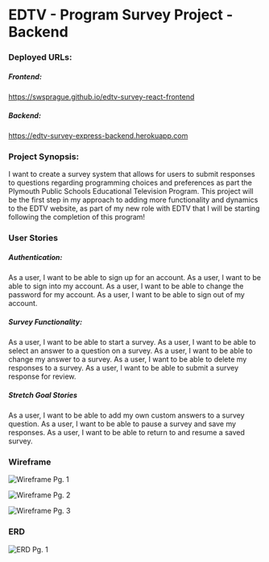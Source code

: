 # EDTV - Program Survey Project - Backend

### Deployed URLs:

##### Frontend:
https://swsprague.github.io/edtv-survey-react-frontend

##### Backend:
https://edtv-survey-express-backend.herokuapp.com

### Project Synopsis:
I want to create a survey system that allows for users to submit responses to questions regarding programming choices and preferences as part the Plymouth Public Schools Educational Television Program. This project will be the first step in my approach to adding more functionality and dynamics to the EDTV website, as part of my new role with EDTV that I will be starting following the completion of this program!

### User Stories

##### Authentication:

As a user, I want to be able to sign up for an account.
As a user, I want to be able to sign into my account.
As a user, I want to be able to change the password for my account.
As a user, I want to be able to sign out of my account.

##### Survey Functionality:

As a user, I want to be able to start a survey.
As a user, I want to be able to select an answer to a question on a survey.
As a user, I want to be able to change my answer to a survey.
As a user, I want to be able to delete my responses to a survey.
As a user, I want to be able to submit a survey response for review.

##### Stretch Goal Stories

As a user, I want to be able to add my own custom answers to a survey question.
As a user, I want to be able to pause a survey and save my responses.
As a user, I want to be able to return to and resume a saved survey.

### Wireframe
![Wireframe Pg. 1][Wireframe Pt. 1]

[Wireframe Pt. 1]: https://i.imgur.com/of3YCLZ.png

![Wireframe Pg. 2][Wireframe Pt. 2]

[Wireframe Pt. 2]: https://i.imgur.com/XdIb37i.png

![Wireframe Pg. 3][Wireframe Pt. 3]

[Wireframe Pt. 3]: https://i.imgur.com/tmF78HH.png

### ERD

![ERD Pg. 1][ERD]

[ERD]: https://i.imgur.com/ZQ40KQ6.jpg
